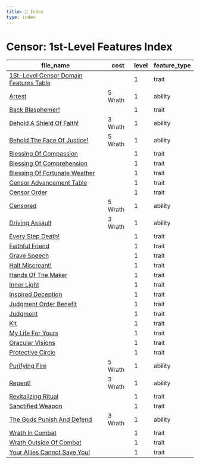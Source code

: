 ```yaml
---
title: 📑 Index
type: index
---
```


# Censor: 1st-Level Features Index

| file_name                                                                                   | cost    | level | feature_type |
| ------------------------------------------------------------------------------------------- | ------- | ----- | ------------ |
| [1St-Level Censor Domain Features Table](../1St-Level%20Censor%20Domain%20Features%20Table) |         | 1     | trait        |
| [Arrest](../Arrest)                                                                         | 5 Wrath | 1     | ability      |
| [Back Blasphemer!](../Back%20Blasphemer%21)                                                 |         | 1     | trait        |
| [Behold A Shield Of Faith!](../Behold%20A%20Shield%20Of%20Faith%21)                         | 3 Wrath | 1     | ability      |
| [Behold The Face Of Justice!](../Behold%20The%20Face%20Of%20Justice%21)                     | 5 Wrath | 1     | ability      |
| [Blessing Of Compassion](../Blessing%20Of%20Compassion)                                     |         | 1     | trait        |
| [Blessing Of Comprehension](../Blessing%20Of%20Comprehension)                               |         | 1     | trait        |
| [Blessing Of Fortunate Weather](../Blessing%20Of%20Fortunate%20Weather)                     |         | 1     | trait        |
| [Censor Advancement Table](../Censor%20Advancement%20Table)                                 |         | 1     | trait        |
| [Censor Order](../Censor%20Order)                                                           |         | 1     | trait        |
| [Censored](../Censored)                                                                     | 5 Wrath | 1     | ability      |
| [Driving Assault](../Driving%20Assault)                                                     | 3 Wrath | 1     | ability      |
| [Every Step Death!](../Every%20Step%20%20Death%21)                                          |         | 1     | trait        |
| [Faithful Friend](../Faithful%20Friend)                                                     |         | 1     | trait        |
| [Grave Speech](../Grave%20Speech)                                                           |         | 1     | trait        |
| [Halt Miscreant!](../Halt%20Miscreant%21)                                                   |         | 1     | trait        |
| [Hands Of The Maker](../Hands%20Of%20The%20Maker)                                           |         | 1     | trait        |
| [Inner Light](../Inner%20Light)                                                             |         | 1     | trait        |
| [Inspired Deception](../Inspired%20Deception)                                               |         | 1     | trait        |
| [Judgment Order Benefit](../Judgment%20Order%20Benefit)                                     |         | 1     | trait        |
| [Judgment](../Judgment)                                                                     |         | 1     | trait        |
| [Kit](../Kit)                                                                               |         | 1     | trait        |
| [My Life For Yours](../My%20Life%20For%20Yours)                                             |         | 1     | trait        |
| [Oracular Visions](../Oracular%20Visions)                                                   |         | 1     | trait        |
| [Protective Circle](../Protective%20Circle)                                                 |         | 1     | trait        |
| [Purifying Fire](../Purifying%20Fire)                                                       | 5 Wrath | 1     | ability      |
| [Repent!](../Repent%21)                                                                     | 3 Wrath | 1     | ability      |
| [Revitalizing Ritual](../Revitalizing%20Ritual)                                             |         | 1     | trait        |
| [Sanctified Weapon](../Sanctified%20Weapon)                                                 |         | 1     | trait        |
| [The Gods Punish And Defend](../The%20Gods%20Punish%20And%20Defend)                         | 3 Wrath | 1     | ability      |
| [Wrath In Combat](../Wrath%20In%20Combat)                                                   |         | 1     | trait        |
| [Wrath Outside Of Combat](../Wrath%20Outside%20Of%20Combat)                                 |         | 1     | trait        |
| [Your Allies Cannot Save You!](../Your%20Allies%20Cannot%20Save%20You%21)                   |         | 1     | trait        |
